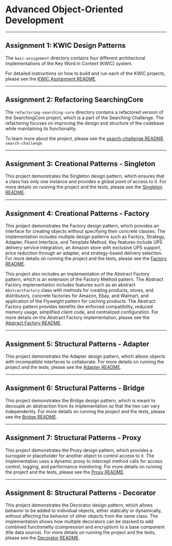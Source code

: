 # Advanced Object-Oriented Development

---
## Assignment 1: KWIC Design Patterns
The `kwic-assignment` directory contains four different architectural implementations of the Key Word in Context (KWIC) system.

For detailed instructions on how to build and run each of the KWIC projects, please see the [KWIC Assignment README](01-kwic-assignment/README.md).

---

## Assignment 2: Refactoring SearchingCore
The `refactoring-searching-core` directory contains a refactored version of the SearchingCore project, which is a part
of the Searching Challenge. The refactoring focuses on improving the design and structure of the codebase while maintaining
its functionality.

To learn more about the project, please see the [search-challenge README](02-refactoring-searching-core/search-challenge/README.md). `search-challenge`

___
## Assignment 3: Creational Patterns - Singleton

This project demonstrates the Singleton design pattern, which ensures that a class has only one instance and provides a
global point of access to it. For more details on running the project and the tests,
please see the [Singleton README](03-creational-patterns/singleton/README.md).

---
## Assignment 4: Creational Patterns - Factory

This project demonstrates the Factory design pattern, which provides an interface for creating objects without specifying their concrete classes.
The implementation includes multiple design patterns such as Factory, Strategy, Adapter, Fluent Interface, and Template Method.
Key features include UPS delivery service integration, an Amazon store with exclusive UPS support, price reduction through an adapter, and strategy-based delivery selection.
For more details on running the project and the tests, please see the [Factory README](03-creational-patterns/factory/README.md).

This project also includes an implementation of the Abstract Factory pattern, which is an extension of the Factory Method pattern. The Abstract Factory implementation
includes features such as an abstract `AbstractFactory` class with methods for creating products, stores, and distributors, concrete factories for Amazon, Ebay, and
Walmart, and application of the Flyweight pattern for caching products. The Abstract Factory pattern provides benefits like enforced compatibility, reduced memory
usage, simplified client code, and centralized configuration.
For more details on the Abstract Factory implementation, please see the [Abstract Factory README](03-creational-patterns/abstract-factory/README.md).

---
## Assignment 5: Structural Patterns - Adapter

This project demonstrates the Adapter design pattern, which allows objects with incompatible interfaces to collaborate.
For more details on running the project and the tests, please see the [Adapter README](04-structural-patterns/adapter/README.md).

---
## Assignment 6: Structural Patterns - Bridge

This project demonstrates the Bridge design pattern, which is meant to decouple an abstraction from its implementation
so that the two can vary independently. For more details on running the project and the tests,
please see the [Bridge README](04-structural-patterns/bridge/README.md).

---
## Assignment 7: Structural Patterns - Proxy

This project demonstrates the Proxy design pattern, which provides a surrogate or placeholder for another object to control access to it.
The implementation uses a dynamic proxy to intercept method calls for access control, logging, and performance monitoring.
For more details on running the project and the tests, please see the [Proxy README](04-structural-patterns/proxy/README.md).

---
## Assignment 8: Structural Patterns - Decorator

This project demonstrates the Decorator design pattern, which allows behavior to be added to individual objects, either statically or dynamically, without affecting the behavior of other objects from the same class.
The implementation shows how multiple decorators can be stacked to add combined functionality (compression and encryption) to a base component (file data source).
For more details on running the project and the tests, please see the [Decorator README](04-structural-patterns/decorator/README.md).